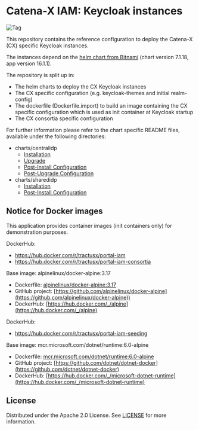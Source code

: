 # Catena-X IAM: Keycloak instances

![Tag](https://img.shields.io/static/v1?label=&message=LeadingRepository&color=green&style=flat)

This repository contains the reference configuration to deploy the Catena-X (CX) specific Keycloak instances.

The instances depend on the [helm chart from Bitnami](https://artifacthub.io/packages/helm/bitnami/keycloak) (chart version 7.1.18, app version 16.1.1).

The repository is split up in:

* The helm charts to deploy the CX Keycloak instances
* The CX specific configuration (e.g. keycloak-themes and initial realm-config)
* The dockerfile (Dockerfile.import) to build an image containing the CX specific configuration which is used as init container at Keycloak startup
* The CX consortia specific configuration

For further information please refer to the chart specific README files, available under the following directories:

* charts/centralidp
  * [Installation](./charts/centralidp/README.md#installation)
  * [Upgrade](./charts/centralidp/values.yaml#L155)
  * [Post-Install Configuration](./charts/centralidp/README.md#post-install-configuration)
  * [Post-Upgrade Configuration](./charts/centralidp/README.md#post-upgrade-configuration)
* charts/sharedidp
  * [Installation](./charts/sharedidp/README.md#installation)
  * [Post-Install Configuration](./charts/sharedidp/README.md#post-install-configuration)

## Notice for Docker images

This application provides container images (init containers only) for demonstration purposes.

DockerHub:

* https://hub.docker.com/r/tractusx/portal-iam
* https://hub.docker.com/r/tractusx/portal-iam-consortia

Base image: alpinelinux/docker-alpine:3.17

* Dockerfile: [alpinelinux/docker-alpine:3.17](https://github.com/alpinelinux/docker-alpine/blob/681b8c677aaed66e48a5ce721509647bd4dcd017/x86_64/Dockerfile)
* GitHub project: [https://github.com/alpinelinux/docker-alpine](https://github.com/alpinelinux/docker-alpine))
* DockerHub: [https://hub.docker.com/_/alpine](https://hub.docker.com/_/alpine)

DockerHub:

* https://hub.docker.com/r/tractusx/portal-iam-seeding

Base image: mcr.microsoft.com/dotnet/runtime:6.0-alpine

* Dockerfile: [mcr.microsoft.com/dotnet/runtime:6.0-alpine](https://github.com/dotnet/dotnet-docker/blob/main/src/runtime/6.0/alpine3.17/amd64/Dockerfile)
* GitHub project: [https://github.com/dotnet/dotnet-docker](https://github.com/dotnet/dotnet-docker)
* DockerHub: [https://hub.docker.com/_/microsoft-dotnet-runtime](https://hub.docker.com/_/microsoft-dotnet-runtime)

## License

Distributed under the Apache 2.0 License.
See [LICENSE](./LICENSE) for more information.
